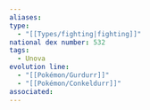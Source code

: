 ```yaml
---
aliases: 
type:
  - "[[Types/fighting|fighting]]"
national dex number: 532
tags:
  - Unova
evolution line:
  - "[[Pokémon/Gurdurr]]"
  - "[[Pokémon/Conkeldurr]]"
associated: 
---
```

